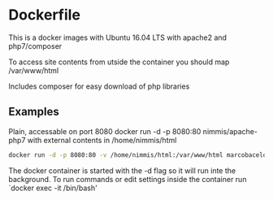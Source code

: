 # Dockerfile #

This is a docker images with Ubuntu 16.04 LTS with apache2 and php7/composer

To access site contents from utside the container you should map /var/www/html

Includes composer for easy download of php libraries

## Examples ##

Plain, accessable on port 8080 docker run -d -p 8080:80 nimmis/apache-php7 with external contents in /home/nimmis/html 

```bash
docker run -d -p 8080:80 -v /home/nimmis/html:/var/www/html marcobacelo/dockerfile-apache2-php7
```

The docker container is started with the -d flag so it will run inte the background. To run commands or edit settings inside
the container run `docker exec -it <container id> /bin/bash'
